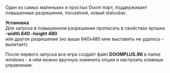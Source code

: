 Один из самых маленьких и простых Doom порт, поддерживает повышенные разрешения, mouselook, новый statusbar.  

**Установка**  
Для запуска в повышенном разрешении прописать в свойствах ярлыка  
**-width 640 -height 480**  
или другое разрешение (но выше 640x480 мне выставить не удалось - вылетает)  

После первого запуска все игра создаёт файл **DOOMPLUS.INI** в папке windows - в нём можно вручную изменить опции и настроить клавиши управления.